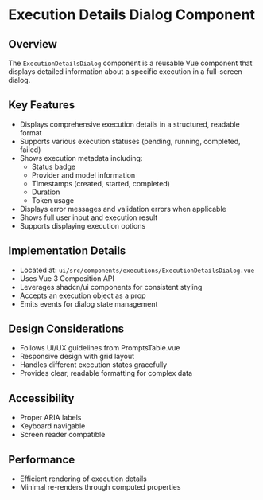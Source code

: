# Execution Details Dialog Component

## Overview
The `ExecutionDetailsDialog` component is a reusable Vue component that displays detailed information about a specific execution in a full-screen dialog.

## Key Features
- Displays comprehensive execution details in a structured, readable format
- Supports various execution statuses (pending, running, completed, failed)
- Shows execution metadata including:
  - Status badge
  - Provider and model information
  - Timestamps (created, started, completed)
  - Duration
  - Token usage
- Displays error messages and validation errors when applicable
- Shows full user input and execution result
- Supports displaying execution options

## Implementation Details
- Located at: `ui/src/components/executions/ExecutionDetailsDialog.vue`
- Uses Vue 3 Composition API
- Leverages shadcn/ui components for consistent styling
- Accepts an execution object as a prop
- Emits events for dialog state management

## Design Considerations
- Follows UI/UX guidelines from PromptsTable.vue
- Responsive design with grid layout
- Handles different execution states gracefully
- Provides clear, readable formatting for complex data

## Accessibility
- Proper ARIA labels
- Keyboard navigable
- Screen reader compatible

## Performance
- Efficient rendering of execution details
- Minimal re-renders through computed properties
